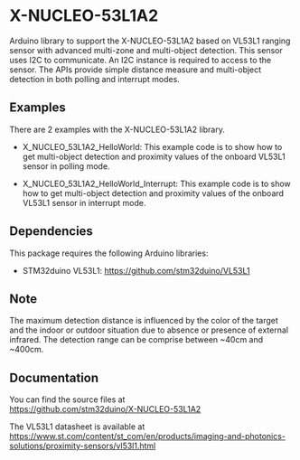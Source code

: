 # X-NUCLEO-53L1A2

Arduino library to support the X-NUCLEO-53L1A2 based on VL53L1 ranging sensor with advanced multi-zone and multi-object detection.
This sensor uses I2C to communicate. An I2C instance is required to access to the sensor.
The APIs provide simple distance measure and multi-object detection in both polling and interrupt modes.

## Examples

There are 2 examples with the X-NUCLEO-53L1A2 library.

* X_NUCLEO_53L1A2_HelloWorld: This example code is to show how to get multi-object detection and proximity
  values of the onboard VL53L1 sensor in polling mode.

* X_NUCLEO_53L1A2_HelloWorld_Interrupt: This example code is to show how to get multi-object detection and proximity
  values of the onboard VL53L1 sensor in interrupt mode.

## Dependencies

This package requires the following Arduino libraries:

* STM32duino VL53L1: https://github.com/stm32duino/VL53L1
  
## Note

The maximum detection distance is influenced by the color of the target and
the indoor or outdoor situation due to absence or presence of external
infrared. The detection range can be comprise between ~40cm and ~400cm.

## Documentation

You can find the source files at  
https://github.com/stm32duino/X-NUCLEO-53L1A2

The VL53L1 datasheet is available at  
https://www.st.com/content/st_com/en/products/imaging-and-photonics-solutions/proximity-sensors/vl53l1.html
